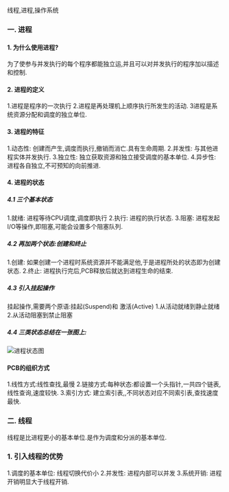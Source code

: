 线程,进程,操作系统

### 一. 进程

#### 1. 为什么使用进程?
为了使参与并发执行的每个程序都能独立运,并且可以对并发执行的程序加以描述和控制.
#### 2. 进程的定义
1.进程是程序的一次执行
2.进程是再处理机上顺序执行所发生的活动.
3进程是系统资源分配和调度的独立单位.

#### 3. 进程的特征
1.动态性: 创建而产生,调度而执行,撤销而消亡.具有生命周期.
2.并发性: 与其他进程实体并发执行.
3.独立性: 独立获取资源和独立接受调度的基本单位.
4.异步性: 进程各自独立,不可预知的向前推进.

#### 4. 进程的状态
##### 4.1 三个基本状态
1.就绪: 进程等待CPU调度,调度即执行
2.执行: 进程的执行状态.
3.阻塞: 进程发起I/O等操作,即阻塞,可能会设置多个阻塞队列.

##### 4.2 再加两个状态:创建和终止
1.创建: 如果创建一个进程时系统资源并不能满足他,于是进程所处的状态即为创建状态.
2.终止: 进程执行完后,PCB释放后就达到进程生命的结束.
##### 4.3 引入挂起操作
挂起操作,需要两个原语:挂起(Suspend)和 激活(Active)
1.从活动就绪到静止就绪
2.从活动阻塞到禁止阻塞

##### 4.4 三类状态总结在一张图上:
![进程状态图](https://raw.githubusercontent.com/CrabappleProject/raspberry/master/extra/img/进程状态图.png)
#### PCB的组织方式
1.线性方式:线性查找,最慢
2.链接方式:每种状态:都设置一个头指针,一共四个链表,线性查询,速度较快.
3.索引方式: 建立索引表,,不同状态对应不同索引表,查找速度最快.

### 二. 线程
线程是比进程更小的基本单位.是作为调度和分派的基本单位.
### 1. 引入线程的优势
1.调度的基本单位: 线程切换代价小
2.并发性: 进程内部可以并发
3.系统开销: 进程开销明显大于线程开销.
